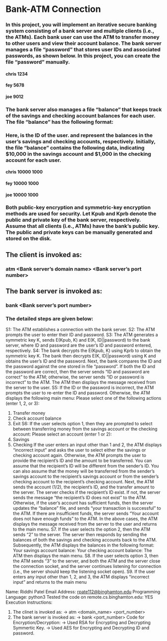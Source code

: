 # Bank-ATM Connection 

### In this project, you will implement an iterative secure banking system consisting of a bank server and multiple clients (i.e., the ATMs). Each bank user can use the ATM to transfer money to other users and view their account balance. The bank server manages a file “password” that stores user IDs and associated passwords, as shown below. In this project, you can create the file “password” manually.

#### chris 1234
#### fey 5678
#### joe 9012

### The bank server also manages a file “balance” that keeps track of the savings and checking account balances for each user. The file “balance” has the following format:

<user-id> <saving-balance> <checking-balance>

### Here, <user-id> is the ID of the user. <saving-balance> and <checking-balance> represent the balances in the user’s savings and checking accounts, respectively. Initially, the file “balance” contains the following data, indicating $10,000 in the savings account and $1,000 in the checking account for each user.

####  chris 10000 1000
#### fey 10000 1000
#### joe 10000 1000

### Both public-key encryption and symmetric-key encryption methods are used for security. Let Kpub and Kprb denote the public and private key of the bank server, respectively. Assume that all clients (i.e., ATMs) have the bank’s public key. The public and private keys can be manually generated and stored on the disk. 

## The client is invoked as:
### atm <Bank server’s domain name> <Bank server’s port number> 
## The bank server is invoked as:
### bank <Bank server’s port number>

### The detailed steps are given below:
S1: The ATM establishes a connection with the bank server.
S2: The ATM prompts the user to enter their ID and password.
S3: The ATM generates a symmetric key K, sends E(Kpub, K) and E(K, ID||password) to the bank server, 
where ID and password are the user’s ID and password entered, respectively.
S4: The bank decrypts the E(Kpub, K) using Kprb to obtain the symmetric key K. The bank then decrypts 
E(K, ID||password) using K and obtains the user’s ID and the password. Next, the bank compares the ID 
and the password against the one stored in file “password”. If both the ID and the password are correct, 
then the server sends “ID and password are correct” to the ATM; otherwise, the server sends “ID or 
password is incorrect” to the ATM. The ATM then displays the message received from the server to the 
user.
S5: If the ID or the password is incorrect, the ATM prompts the user to re-enter the ID and password. 
Otherwise, the ATM displays the following main menu:
 Please select one of the following actions (enter 1, 2, or 3):
1. Transfer money
2. Check account balance
3. Exit
S6: If the user selects option 1, then they are prompted to select between transferring money from the 
savings account or the checking account:
 Please select an account (enter 1 or 2):
1. Savings
2. Checking
If the user enters an input other than 1 and 2, the ATM displays “incorrect input” and asks the user to select 
either the savings or checking account again. Otherwise, the ATM prompts the user to provide the 
recipient’s ID and the amount to be transferred. You can assume that the recipient’s ID will be different 
from the sender’s ID. You can also assume that the money will be transferred from the sender’s savings 
account to the recipient’s savings account or from the sender’s checking account to the recipient’s checking 
account.
Next, the ATM sends the account (1/2), the recipient’s ID, and the transfer amount to the server. The server 
checks if the recipient’s ID exist. If not, the server sends the message “the recipient’s ID does not exist” to 
the ATM. Otherwise, if the user’s account has sufficient funds, then the server updates the “balance” file, 
and sends “your transaction is successful” to the ATM. If there are insufficient funds, the server sends 
“Your account does not have enough funds” to the ATM. In the above cases, the ATM displays the 
message received from the server to the user and returns to the main menu.
S7. If the user selects the option 2, then the ATM sends “2” to the server. The server then responds by 
sending the balances of both the savings and checking accounts back to the ATM. Subsequently, the ATM
displays the balances in the following format:
 Your savings account balance: <amount>
 Your checking account balance: <amount>
The ATM then displays the main menu.
S8. If the user selects option 3, then the ATM sends “3” to the server, and both the ATM and the server 
close the connection socket, and the server continues listening for connection (i.e., the server should keep 
the listening socket open).
S9. If the user enters any input other than 1, 2, and 3, the ATM displays “incorrect input” and returns to the 
main menu












Name: Riddhi Patel
Email Address: rpate112@binghamton.edu
Programming Language: python3
Tested the code on remote.cs.binghamton.edu: YES
Execution Instructions:
1. The clinet is invoked as:
    -> atm <domain_name> <port_number>
2. The bank server is invoked as:
    -> bank <port_number> 
Code for Encryption/Decryption:
    -> Used RSA for Encrypting and Decrypting Symmertic Key.
    -> Used AES for Encrypting and Decrypting ID and password.
